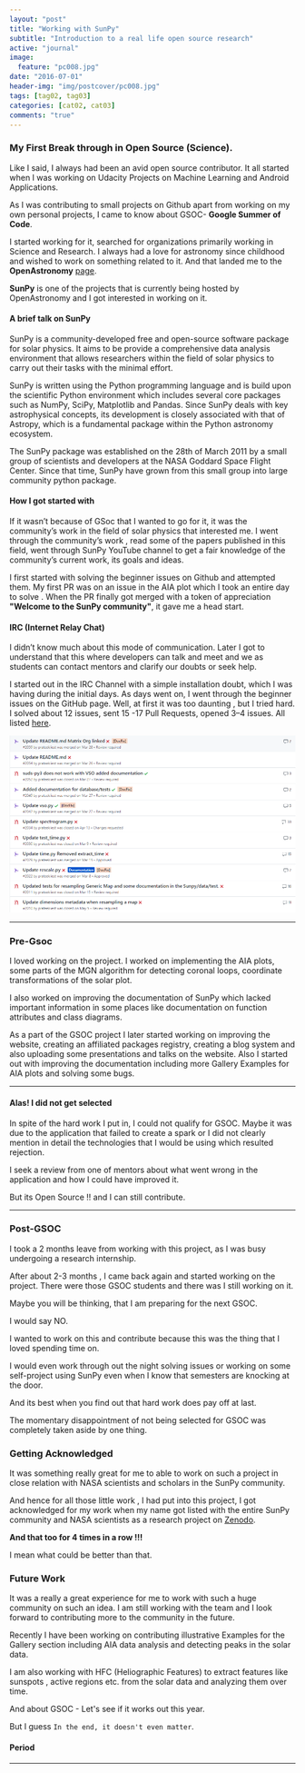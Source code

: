 ```yaml
---
layout: "post"
title: "Working with SunPy"
subtitle: "Introduction to a real life open source research"
active: "journal"
image:
  feature: "pc008.jpg"
date: "2016-07-01"
header-img: "img/postcover/pc008.jpg"
tags: [tag02, tag03]
categories: [cat02, cat03]
comments: "true"
---
```


### My First Break through in Open Source (Science).

Like I said, I always had been an avid open source contributor. It all started when I was working on Udacity Projects on Machine Learning and Android Applications.

As I was contributing to small projects on Github apart from working on my own personal projects, I came to know about GSOC- **Google Summer of Code**.


I started working for it, searched for organizations primarily working in Science and Research. I always had a love for astronomy since childhood and wished to work on something related to it. And that landed me to the  **OpenAstronomy**  [page](http://openastronomy.org/).

**SunPy** is one of the projects that is currently being hosted by OpenAstronomy and I got interested in working on it.

#### A brief talk on SunPy

SunPy is a community-developed free and open-source software package for solar physics. It aims to be provide a comprehensive data analysis environment that allows researchers within the field of solar physics to carry out their tasks with the minimal effort.

SunPy is written using the Python programming language and is build upon the scientific Python environment which includes several core packages such as NumPy, SciPy, Matplotlib and Pandas. Since SunPy deals with key astrophysical concepts, its development is closely associated with that of Astropy, which is a fundamental package within the Python astronomy ecosystem.

The SunPy package was established on the 28th of March 2011 by a small group of scientists and developers at the NASA Goddard Space Flight Center. Since that time, SunPy have grown from this small group into large community python package.

#### How I got started with

If it wasn’t because of GSoc that I wanted to go for it,  it was the community’s work in the field of solar physics that interested me.
I went through the community’s work , read some of the papers published in this field, went through SunPy YouTube channel to get a fair knowledge of the community’s current work, its goals and ideas.

I first started with solving the beginner issues on Github and attempted them. My first PR was on an issue in the AIA plot which I took an entire day to solve . When the PR finally got merged with a token of appreciation **"Welcome to the SunPy community"**, it gave me a head start.

#### IRC (Internet Relay Chat)
I didn’t know much about this mode of communication. Later I got to understand that this where developers can talk and meet and we as students can contact mentors and clarify our doubts or seek help.

I started out in the IRC Channel with a simple installation doubt, which I was having during the initial days.
As days went on, I went through the beginner issues on the GitHub page. Well, at first it was too daunting , but I tried hard. I solved about 12 issues, sent 15 -17 Pull Requests, opened 3–4 issues. All listed  [here](https://github.com/sunpy/sunpy/pulls?q=is%3Apr+author%3Aprateekiiest+is%3Aclosed).

![](https://raw.githubusercontent.com/prateekiiest/photorama/gh-pages/img/Screenshot%202017-09-28%2013.11.53.png)


----------------------------------------

### Pre-Gsoc
I loved working on the project. I worked on implementing the AIA plots, some parts of the MGN algorithm for detecting coronal loops, coordinate transformations of the solar plot.

I also worked on improving the documentation of SunPy which lacked important information in some places like documentation on function attributes and class diagrams.

As a part of the GSOC project I later started working on improving the website, creating an affiliated packages registry, creating a blog system and also uploading some presentations and talks on the website. Also I started out with improving the documentation including more Gallery Examples for AIA plots and solving some bugs.


-----------------------------------------

#### Alas!  I did not get selected

In spite of the hard work I put in, I could not qualify for GSOC. Maybe it was due to the application that failed to create a spark or I did not clearly mention in detail the technologies that I would be using which resulted rejection.

I seek a review from one of mentors about what went wrong in the application and how I could have improved it.

But its Open Source !! and I can still contribute.

------------------------------------------
### Post-GSOC

I took a 2 months leave from working with this project, as I was busy undergoing a research internship.

After about 2-3 months , I came back again and started working on the project.
There were those GSOC students and there was I still working on it.

Maybe you will be thinking, that I am preparing for the next GSOC.

I would say NO.

I wanted to work on this and contribute because this was the thing that I loved spending time on.

I would even work through out the night solving issues or working on some self-project using SunPy even when I know that semesters are knocking at the door.

And its best when you find out that hard work does pay off at last.

The momentary disappointment of not being selected for GSOC was completely taken aside by one thing.


### Getting Acknowledged

It was something really great for me to able to work on such a project in close relation with NASA scientists and scholars in the SunPy community.

And hence for all those little work , I had put into this project, I got acknowledged for my work when my name got listed with the entire SunPy community and NASA scientists as a research project on [Zenodo](https://zenodo.org/record/1015699).

**And that too for 4 times in a row !!!**

I mean what could be better than that.

### Future Work

It was a really a great experience for me to work with such a huge community on such an idea. I am still working with the team and I look forward to contributing more to the community in the future.

Recently I have been working on contributing illustrative Examples for the Gallery section including AIA data analysis and detecting peaks in the solar data.

I am also working with HFC (Heliographic Features) to extract features like sunspots , active regions etc. from the solar data and analyzing them over time.

And about GSOC - Let's see if it works out this year.

But I guess `In the end, it doesn't even matter`.

#### Period

----------------------------------------
